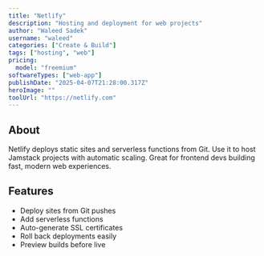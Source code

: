 ```yaml
---
title: "Netlify"
description: "Hosting and deployment for web projects"
author: "Waleed Sadek"
username: "waleed"
categories: ["Create & Build"]
tags: ["hosting", "web"]
pricing:
  model: "freemium"
softwareTypes: ["web-app"]
publishDate: "2025-04-07T21:28:00.317Z"
heroImage: ""
toolUrl: "https://netlify.com"
---
```

## About
Netlify deploys static sites and serverless functions from Git. Use it to host Jamstack projects with automatic scaling. Great for frontend devs building fast, modern web experiences.

## Features
- Deploy sites from Git pushes
- Add serverless functions
- Auto-generate SSL certificates
- Roll back deployments easily
- Preview builds before live